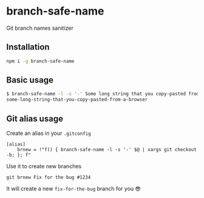 # branch-safe-name

Git branch names sanitizer

## Installation

```bash
npm i -g branch-safe-name
```

## Basic usage

```bash
$ branch-safe-name -l -s '-' Some long string that you copy-pasted from a browser
some-long-string-that-you-copy-pasted-from-a-browser
```

## Git alias usage

Create an alias in your `.gitconfig`

```
[alias]
    brnew = !"f() { branch-safe-name -l -s '-' $@ | xargs git checkout -b; }; f"
```

Use it to create new branches

```
git brnew Fix for the bug #1234
```

It will create a new `fix-for-the-bug` branch for you :sunglasses:
